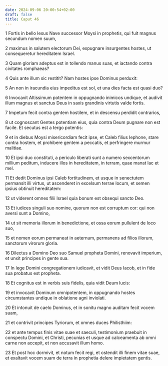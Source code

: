 ```yaml
---
date: 2024-09-06 20:00:54+02:00
draft: false
title: Caput 46
---
```





1 Fortis in bello Iesus Nave successor Moysi in prophetis, qui fuit magnus secundum nomen suum,

2 maximus in salutem electorum Dei, expugnare insurgentes hostes, ut consequeretur hereditatem Israel.

3 Quam gloriam adeptus est in tollendo manus suas, et iactando contra civitates romphaeas?

4 Quis ante illum sic restitit? Nam hostes ipse Dominus perduxit:

5 An non in iracundia eius impeditus est sol, et una dies facta est quasi duo?

6 Invocavit Altissimum potentem in oppugnando inimicos undique, et audivit illum magnus et sanctus Deus in saxis grandinis virtutis valde fortis.

7 Impetum fecit contra gentem hostilem, et in descensu perdidit contrarios,

8 ut cognoscant Gentes potentiam eius, quia contra Deum pugnare non est facile. Et secutus est a tergo potentis:

9 et in diebus Moysi misericordiam fecit ipse, et Caleb filius Iephone, stare contra hostem, et prohibere gentem a peccatis, et perfringere murmur malitiae.

10 Et ipsi duo constituti, a periculo liberati sunt a numero sexcentorum millium peditum, inducere illos in hereditatem, in terram, quae manat lac et mel.

11 Et dedit Dominus ipsi Caleb fortitudinem, et usque in senectutem permansit illi virtus, ut ascenderet in excelsum terrae locum, et semen ipsius obtinuit hereditatem:

12 ut viderent omnes filii Israel quia bonum est obsequi sancto Deo.

13 Et iudices singuli suo nomine, quorum non est corruptum cor: qui non aversi sunt a Domino,

14 ut sit memoria illorum in benedictione, et ossa eorum pullulent de loco suo,

15 et nomen eorum permaneat in aeternum, permanens ad filios illorum, sanctorum virorum gloria.

16 Dilectus a Domino Deo suo Samuel propheta Domini, renovavit imperium, et unxit principes in gente sua.

17 In lege Domini congregationem iudicavit, et vidit Deus Iacob, et in fide sua probatus est propheta.

18 Et cognitus est in verbis suis fidelis, quia vidit Deum lucis:

19 et invocavit Dominum omnipotentem, in oppugnando hostes circumstantes undique in oblatione agni inviolati.

20 Et intonuit de caelo Dominus, et in sonitu magno auditam fecit vocem suam,

21 et contrivit principes Tyriorum, et omnes duces Philisthiim:

22 et ante tempus finis vitae suae et saeculi, testimonium praebuit in conspectu Domini, et Christi, pecunias et usque ad calceamenta ab omni carne non accepit, et non accusavit illum homo.

23 Et post hoc dormivit, et notum fecit regi, et ostendit illi finem vitae suae, et exaltavit vocem suam de terra in prophetia delere impietatem gentis.

